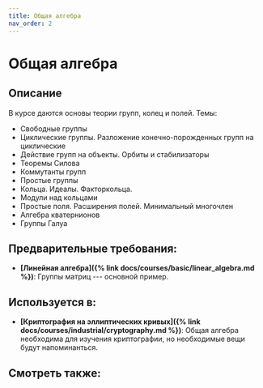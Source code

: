```yaml
---
title: Общая алгебра
nav_order: 2
---
```


# Общая алгебра


## Описание 
В курсе даются основы теории групп, колец и полей.
Темы:
- Свободные группы
- Циклические группы. Разложение конечно-порожденных групп на циклические
- Действие групп на объекты. Орбиты и стабилизаторы
- Теоремы Силова
- Коммутанты групп
- Простые группы
- Кольца. Идеалы. Факторкольца.
- Модули над кольцами
- Простые поля. Расширения полей. Минимальный многочлен
- Алгебра кватернионов
- Группы Галуа


## Предварительные требования:

- **[Линейная алгебра]({% link docs/courses/basic/linear_algebra.md %})**: Группы матриц --- основной пример.



## Используется в:

- **[Криптография на эллиптических кривых]({% link docs/courses/industrial/cryptography.md %})**: Общая алгебра необходима для изучения криптографии, но необходимые вещи будут напоминанться. 



## Смотреть также:
